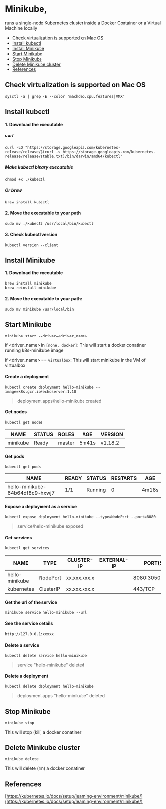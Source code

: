 # Minikube,
runs a single-node Kubernetes cluster inside a Docker Container or a Virtual Machine locally

* [Check virtualization is supported on Mac OS](https://github.com/Ariel-Yu/knowledge-bases/blob/master/kubernetes/minikube.md#check-virtualization-is-supported-on-mac-os)
* [Install kubectl](https://github.com/Ariel-Yu/knowledge-bases/blob/master/kubernetes/minikube.md#install-kubectl)
* [Install Minikube](https://github.com/Ariel-Yu/knowledge-bases/blob/master/kubernetes/minikube.md#install-minikube)
* [Start Minikube](https://github.com/Ariel-Yu/knowledge-bases/blob/master/kubernetes/minikube.md#start-minikube)
* [Stop Minikube](https://github.com/Ariel-Yu/knowledge-bases/blob/master/kubernetes/minikube.md#stop-minikube)
* [Delete Minikube cluster](https://github.com/Ariel-Yu/knowledge-bases/blob/master/kubernetes/minikube.md#delete-minikube-cluster)
* [References](https://github.com/Ariel-Yu/knowledge-bases/blob/master/kubernetes/minikube.md#references)

## Check virtualization is supported on Mac OS
```
sysctl -a | grep -E --color 'machdep.cpu.features|VMX'
```

## Install kubectl
#### 1. Download the executable
##### curl
```
curl -LO "https://storage.googleapis.com/kubernetes-release/release/$(curl -s https://storage.googleapis.com/kubernetes-release/release/stable.txt)/bin/darwin/amd64/kubectl"
```
##### Make kubectl binary executable
```
chmod +x ./kubectl
```
##### Or brew
```
brew install kubectl
```

#### 2. Move the executable to your path
```
sudo mv ./kubectl /usr/local/bin/kubectl
```

#### 3. Check kubectl version
```
kubectl version --client
```

## Install Minikube
#### 1. Download the executable
```
brew install minikube
brew reinstall minikube
```

#### 2. Move the executable to your path:
```
sudo mv minikube /usr/local/bin
```

## Start Minikube
```
minikube start --driver=<driver_name>
```
if <driver_name> in `[none, docker]`: This will start a docker conatiner running k8s-minikube image

if <driver_name> == `virtualbox`: This will start minikube in the VM of virtualbox

#### Create a deployment
```
kubectl create deployment hello-minikube --image=k8s.gcr.io/echoserver:1.10
```
> deployment.apps/hello-minikube created

#### Get nodes
```
kubectl get nodes
```
NAME | STATUS | ROLES | AGE | VERSION
---- | ------ | ----- | --- | -------
minikube | Ready | master | 5m41s | v1.18.2

#### Get pods
```
kubectl get pods
```
NAME | READY | STATUS | RESTARTS | AGE
---- | ------ | ----- | -------- | ---
hello-minikube-64b64df8c9-hxwj7 | 1/1 | Running | 0 | 4m18s

#### Expose a deployment as a service
```
kubectl expose deployment hello-minikube --type=NodePort --port=8080
```
> service/hello-minikube exposed

#### Get services
```
kubectl get services
```
NAME | TYPE | CLUSTER-IP | EXTERNAL-IP | PORT(S) | AGE
---- | ---- | ---------- | ----------- | ------- | ---
hello-minikube | NodePort | xx.xxx.xxx.x | <none> | 8080:30507/TCP | 17m
kubernetes | ClusterIP | xx.xxx.xxx.x | <none> | 443/TCP | 28m

#### Get the url of the service
```
minikube service hello-minikube --url
```

#### See the service details
`http://127.0.0.1:xxxxx `

#### Delete a service
```
kubectl delete service hello-minikube
```
> service "hello-minikube" deleted

#### Delete a deployment
```
kubectl delete deployment hello-minikube
```
> deployment.apps "hello-minikube" deleted

## Stop Minikube
```
minikube stop
```
This will stop (kill) a docker conatiner

## Delete Minikube cluster
```
minikube delete
```
This will delete (rm) a docker conatiner

## References
[https://kubernetes.io/docs/setup/learning-environment/minikube/](https://kubernetes.io/docs/setup/learning-environment/minikube/) 

